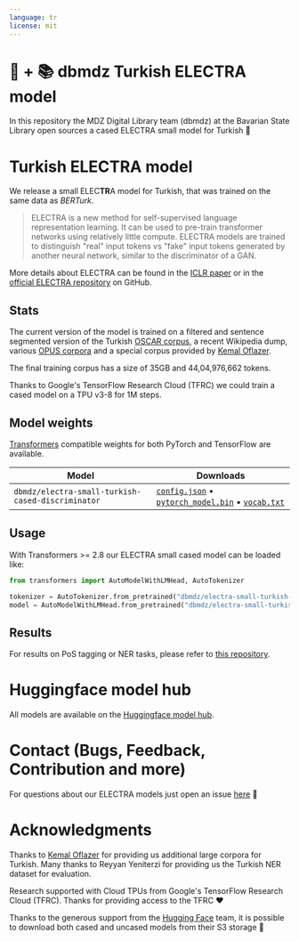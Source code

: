 ```yaml
---
language: tr
license: mit
---
```


# 🤗 + 📚 dbmdz Turkish ELECTRA model

In this repository the MDZ Digital Library team (dbmdz) at the Bavarian State
Library open sources a cased ELECTRA small model for Turkish 🎉

# Turkish ELECTRA model

We release a small ELEC**TR**A model for Turkish, that was trained on the same data as *BERTurk*.

> ELECTRA is a new method for self-supervised language representation learning. It can be used to
> pre-train transformer networks using relatively little compute. ELECTRA models are trained to
> distinguish "real" input tokens vs "fake" input tokens generated by another neural network, similar to
> the discriminator of a GAN.

More details about ELECTRA can be found in the [ICLR paper](https://openreview.net/forum?id=r1xMH1BtvB)
or in the [official ELECTRA repository](https://github.com/google-research/electra) on GitHub.

## Stats

The current version of the model is trained on a filtered and sentence
segmented version of the Turkish [OSCAR corpus](https://traces1.inria.fr/oscar/),
a recent Wikipedia dump, various [OPUS corpora](http://opus.nlpl.eu/) and a
special corpus provided by [Kemal Oflazer](http://www.andrew.cmu.edu/user/ko/).

The final training corpus has a size of 35GB and 44,04,976,662 tokens.

Thanks to Google's TensorFlow Research Cloud (TFRC) we could train a cased model
on a TPU v3-8 for 1M steps.

## Model weights

[Transformers](https://github.com/huggingface/transformers)
compatible weights for both PyTorch and TensorFlow are available.

| Model                                             | Downloads
| ------------------------------------------------- | ---------------------------------------------------------------------------------------------------------------
| `dbmdz/electra-small-turkish-cased-discriminator` | [`config.json`](https://cdn.huggingface.co/dbmdz/electra-small-turkish-cased-discriminator/config.json) • [`pytorch_model.bin`](https://cdn.huggingface.co/dbmdz/electra-small-turkish-cased-discriminator/pytorch_model.bin) • [`vocab.txt`](https://cdn.huggingface.co/dbmdz/electra-small-turkish-cased-discriminator/vocab.txt)

## Usage

With Transformers >= 2.8 our ELECTRA small cased model can be loaded like:

```python
from transformers import AutoModelWithLMHead, AutoTokenizer

tokenizer = AutoTokenizer.from_pretrained("dbmdz/electra-small-turkish-cased-discriminator")
model = AutoModelWithLMHead.from_pretrained("dbmdz/electra-small-turkish-cased-discriminator")
```

## Results

For results on PoS tagging or NER tasks, please refer to
[this repository](https://github.com/stefan-it/turkish-bert/electra).

# Huggingface model hub

All models are available on the [Huggingface model hub](https://huggingface.co/dbmdz).

# Contact (Bugs, Feedback, Contribution and more)

For questions about our ELECTRA models just open an issue
[here](https://github.com/dbmdz/berts/issues/new) 🤗

# Acknowledgments

Thanks to [Kemal Oflazer](http://www.andrew.cmu.edu/user/ko/) for providing us
additional large corpora for Turkish. Many thanks to Reyyan Yeniterzi for providing
us the Turkish NER dataset for evaluation.

Research supported with Cloud TPUs from Google's TensorFlow Research Cloud (TFRC).
Thanks for providing access to the TFRC ❤️

Thanks to the generous support from the [Hugging Face](https://huggingface.co/) team,
it is possible to download both cased and uncased models from their S3 storage 🤗
